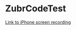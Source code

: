 # ZubrCodeTest

[Link to iPhone screen recording]([(https://drive.google.com/drive/folders/19ZSdrUqL8RhHYvnUbV71KPHPNWJjEaEP?usp=sharing)https://drive.google.com/drive/folders/19ZSdrUqL8RhHYvnUbV71KPHPNWJjEaEP?usp=sharing])
